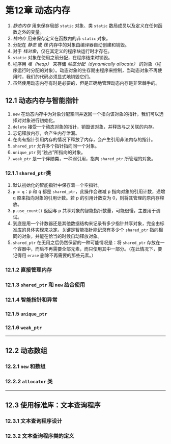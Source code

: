 # 第12章 动态内存

1. *静态内存* 用来保存局部 `static` 对象、类 `static` 数局成员以及定义在任何函数之外的变量。
2. *栈内存* 用来保存定义在函数内的非 `static` 对象。
3. 分配在 *静态* 或 *栈* 内存中的对象由编译器自动创建和销毁。
4. 对于 *栈对象*，仅在其定义的程序块运行时才存在。
5. `static` 对象在使用之前分配，在程序结束时销毁。
6. 程序用 *堆（heap）* 来存储 *动态分配（dynamically allocate）* 的对象（程序运行时分配的对象）。动态对象的生存期由程序来控制，当动态对象不再使用时，我们的代码必须显式地销毁它们。
7. 虽然使用动态内存有时是必要的，但是正确地管理动态内存是非常棘手的。

## 12.1 动态内存与智能指针

1. `new` 在动态内存中为对象分配空间并返回一个指向该对象的指针，我们可以选择对对象进行初始化。
2. `delete` 接受一个动态对象的指针，销毁该对象，并释放与之关联的内存。
3. 忘记释放内存，会产生内存泄漏。
4. 在尚有指针引用内存的情况下释放了内存，会产生引用非法内存的指针。
5. `shared_ptr` 允许多个指针指向同一个对象。
6. `unique_ptr` 则“独占”所指向的对象。
7. `weak_ptr` 是一个伴随类，一种弱引用，指向 `shared_ptr` 所管理的对象。

### 12.1.1 `shared_ptr`类

1. 默认初始化的智能指针中保存着一个空指针。
2. `p = q`：p 和 q 都是 `shared_ptr`，此操作会递减 p 指向对象的引用计数，递增 q 原来指向对象的引用计数。若 p 的引用计数变为 0，则将其管理的原内存释放。
3. `p.use_count()` 返回与 p 共享对象的智能指针数量，可能很慢，主要用于调试。
4. 到底是用一个计数器还是其他数据结构来记录有多少指针共享对象，完全由标准库的具体实现来决定。关键是智能指针能记录有多少个 `shared_ptr` 指向相同的对象，并能在恰当的时候自动释放对象。
5. `shared_ptr` 在无用之后仍然保留的一种可能情况是：将 `shared_ptr` 存放在一个容器中，而后不再需要全部元素，而只使用其中一部分。（在此情况下，要记得用 `erase` 删除不再需要的那些元素。）

### 12.1.2 直接管理内存


### 12.1.3 `shared_ptr` 和 `new` 结合使用


### 12.1.4 智能指针和异常


### 12.1.5 `unique_ptr`


### 12.1.6 `weak_ptr`

----

## 12.2 动态数组

### 12.2.1 `new` 和数组


### 12.2.2 `allocator` 类


----

## 12.3 使用标准库：文本查询程序

### 12.3.1 文本查询程序设计


### 12.3.2 文本查询程序类的定义
